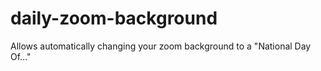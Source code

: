 # daily-zoom-background
Allows automatically changing your zoom background to a "National Day Of..."
